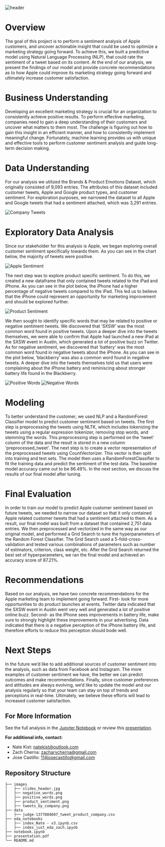 
![header](./images/slides_header.jpg)
# Overview

The goal of this project is to perform a sentiment analysis of Apple customers, and uncover actionable insight that could be used to optimize a marketing strategy going forward. To achieve this, we built a predictive model using Natural Language Processing (NLP),  that could rate the sentiment of a tweet based on its content. At the end of our analysis, we present the findings of our model and provide concrete recommendations as to how Apple could improve its marketing strategy going forward and ultimately increase customer satisfaction. 

# Business Understanding 

Developing an excellent marketing strategy is crucial for an organization to consistently achieve positive results. To perform effective marketing, companies need to gain a deep understanding of their customers and uncover what matters to them most. The challenge is figuring out how to gain this insight in an efficient manner, and how to consistently implement meaningful change. Fortunately, machine learning provides us with unique and effective tools to perform customer sentiment analysis and guide long-term decision making. 

# Data Understanding
For our analysis we utilized the Brands & Product Emotions Dataset, which originally consisted of 9,093 entries. The attributes of this dataset included customer tweets, Apple and Google product types, and customer sentiment. For exploration purposes, we narrowed the dataset to all Apple and Google tweets that had a sentiment attached, which was 3,291 entries.

![Company Tweets](./images/tweets_by_company.png)

# Exploratory Data Analysis
Since our stakeholder for this analysis is Apple, we began exploring overall customer sentiment specifically towards them. As you can see in the chart below, the majority of tweets were positive.

![Apple Sentiment](./images/apple_sentiment.png)

The next step was to explore product specific sentiment. To do this, we created a new dataframe that only contained tweets related to the iPad and iPhone. As you can see in the plot below, the iPhone had a higher percentage of negative tweets compared to the iPad. This led us to believe that the iPhone could represent an opportunity for marketing improvement and should be explored further.

![Product Sentiment](./images/product_sentiment.png)

We then sought to identify specific words that may be related to positive or negative sentiment tweets. We discovered that ‘SXSW’ was the most common word found in positive tweets. Upon a deeper dive into the tweets themselves, we were able to confirm that Apple had launched a new iPad at the SXSW event in Austin, which generated a lot of positive buzz on Twitter. As for negative sentiment, we discovered that ‘battery’ was the most common word found in negative tweets about the iPhone. As you can see in the plot below, ‘blackberry’ was also a common word found in negative tweets. A deeper dive into the tweets themselves told us that users were complaining about the iPhone battery and reminiscing about stronger battery life found in the Blackberry. 

![Positive Words](./images/positive_words.png)
![Negative Words](./images/negative_words.png)

# Modeling
To better understand the customer, we used NLP and a RandomForest Classifier model to predict customer sentiment based on tweets. The first step is preprocessing the tweets using NLTK, which includes tokenizing the tweets using a regular expression tokenizer, removing stop words, and stemming the words. This preprocessing step is performed on the 'tweet' column of the data and the result is stored in a new column 'preprocessed_tweet'.
The next step is to create a vector representation of the preprocessed tweets using CountVectorizer. This vector is then split into training and test sets. The model then uses a RandomForestClassifier to fit the training data and predict the sentiment of the test data. The baseline model accuracy came out to be 86.49%. In the next section, we discuss the results of our final model after tuning. 

# Final Evaluation
In order to train our model to predict Apple customer sentiment based on future tweets, we needed to narrow our dataset so that it only contained Apple related customer tweets that had a sentiment attached to them. As a result, our final model was built from a dataset that contained 2,751 data entries.  We then preprocessed and vectorized in the same way as our original model, and performed a Grid Search to tune the hyperparameters of the Random Forest Classifier. The Grid Search used a 5-fold-cross-validation and tested various combinations of parameters such as number of estimators, criterion, class weight, etc. After the Grid Search returned the best set of hyperparameters, we ran the final model and achieved an accuracy score of 87.21%. 

# Recommendations
Based on our analysis, we have two concrete recommendations for the Apple marketing team to implement going forward. First- look for more opportunities to do product launches at events. Twitter data indicated that the SXSW event in Austin went very well and generated a lot of positive online buzz. Second- as the iPhone sees improvements in battery life, make sure to strongly highlight these improvements in your advertising. Data indicated that there is a negative perception of the iPhone battery life, and therefore efforts to reduce this perception should bode well.

# Next Steps
In the future we’d like to add additional sources of customer sentiment into the analysis, such as data from Facebook and Instagram. The more examples of customer sentiment we have, the better we can predict outcomes and make recommendations. Finally, since customer preferences and attitudes are always evolving, we’d like to update the model and our analysis regularly so that your team can stay on top of trends and perceptions in real-time. Ultimately, we believe these efforts will lead to increased customer satisfaction.

## For More Information   

See the full analysis in the [Jupyter Notebook](./index.ipynb) or review this [presentation](./presentation.pdf).

**For additional info, contact:**
- Nate Kist: natekist@outlook.com
- Zach Cherna: zacharycherna@gmail.com
- Jose Castillo: 114josecastillo@gmail.com 

## Repository Structure

```
├── images
│   ├── slides_header.jpg
│   ├── negative_words.png
│   ├── positive_words.png
│   ├── product_sentiment.png
│   ├── tweets_by_company.png
├── data
│   ├── judge-1377884607_tweet_product_company.csv
├── eda_notebooks
│   ├── index_Nate - v3.ipynb.csv
│   ├── index_just_eda_zach.ipynb
├── notebook.ipynb
├── presentation.pdf
└── README.md
```




